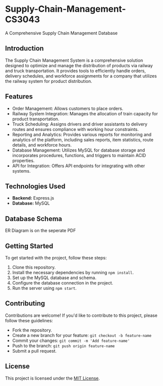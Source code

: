# Supply-Chain-Management-CS3043
A Comprehensive Supply Chain Management Database

## Introduction

The Supply Chain Management System is a comprehensive solution designed to optimize and manage the distribution of products via railway and truck transportation. It provides tools to efficiently handle orders, delivery schedules, and workforce assignments for a company that utilizes the railway system for product distribution.

## Features

- Order Management: Allows customers to place orders.
- Railway System Integration: Manages the allocation of train capacity for product transportation.
- Truck Scheduling: Assigns drivers and driver assistants to delivery routes and ensures compliance with working hour constraints.
- Reporting and Analytics: Provides various reports for monitoring and analytics of the platform, including sales reports, item statistics, route details, and workforce hours.
- Database Management: Utilizes MySQL for database storage and incorporates procedures, functions, and triggers to maintain ACID properties.
- API for Integration: Offers API endpoints for integrating with other systems.

## Technologies Used

- **Backend:** Express.js
- **Database:** MySQL

## Database Schema

ER Diagram is on the seperate PDF 

## Getting Started

To get started with the project, follow these steps:

1. Clone this repository.
2. Install the necessary dependencies by running `npm install`.
3. Set up the MySQL database and schema.
4. Configure the database connection in the project.
5. Run the server using `npm start`.

## Contributing

Contributions are welcome! If you'd like to contribute to this project, please follow these guidelines:
- Fork the repository.
- Create a new branch for your feature: `git checkout -b feature-name`
- Commit your changes: `git commit -m 'Add feature-name'`
- Push to the branch: `git push origin feature-name`
- Submit a pull request.

## License

This project is licensed under the [MIT License](LICENSE).
